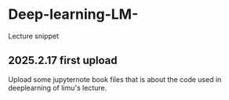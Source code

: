 # Deep-learning-LM-
Lecture snippet
## 2025.2.17 first upload
Upload some jupyternote book files that is about the code used in deeplearning of limu's lecture.
